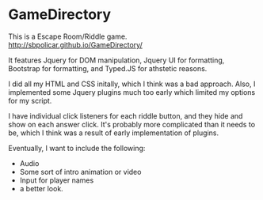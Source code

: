 # GameDirectory

This is a Escape Room/Riddle game.
http://sbpolicar.github.io/GameDirectory/

It features Jquery for DOM manipulation, Jquery UI for formatting,
Bootstrap for formatting, and Typed.JS for athstetic reasons.

I did all my HTML and CSS initally, which I think was a bad approach.
Also, I implemented some Jquery plugins much too early which limited my
options for my script.

I have individual click listeners for each riddle button, and they hide and show on each answer click.
It's probably more complicated than it needs to be, which I think was a result of early
implementation of plugins.

Eventually, I want to include the following:
- Audio
- Some sort of intro animation or video
- Input for player names
- a better look.
